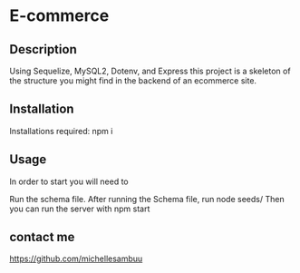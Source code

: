 # E-commerce


## Description 

Using Sequelize, MySQL2, Dotenv, and Express this project is a skeleton of the structure you might find in the backend of an ecommerce site.

## Installation
Installations required:
npm i


## Usage
In order to start you will need to

Run the schema file.
After running the Schema file, run node seeds/
Then you can run the server with npm start


## contact me 
https://github.com/michellesambuu
